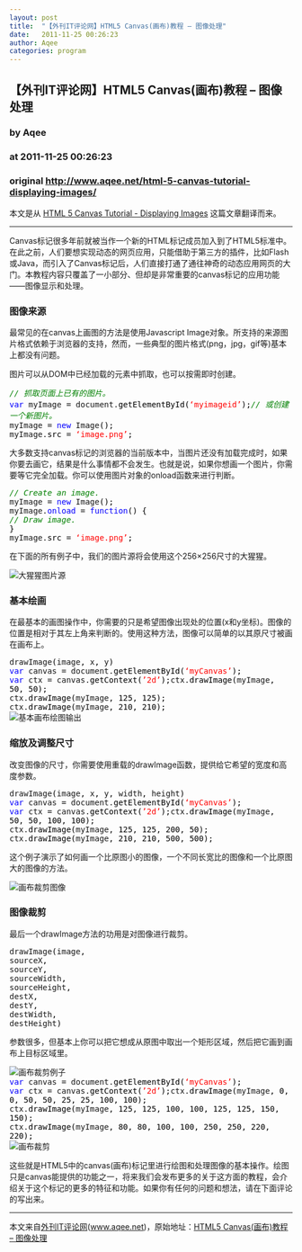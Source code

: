 ```yaml
---
layout: post
title:  "【外刊IT评论网】HTML5 Canvas(画布)教程 – 图像处理"
date:   2011-11-25 00:26:23
author: Aqee
categories: program
---
```


## 【外刊IT评论网】HTML5 Canvas(画布)教程 – 图像处理
### by Aqee
### at 2011-11-25 00:26:23
### original <http://www.aqee.net/html-5-canvas-tutorial-displaying-images/>

本文是从 <a href="http://www.switchonthecode.com/tutorials/html-5-canvas-tutorial-displaying-images">HTML 5 Canvas Tutorial - Displaying Images</a> 这篇文章翻译而来。 <hr><p>Canvas标记很多年前就被当作一个新的HTML标记成员加入到了HTML5标准中。在此之前，人们要想实现动态的网页应用，只能借助于第三方的插件，比如Flash或Java，而引入了Canvas标记后，人们直接打通了通往神奇的动态应用网页的大门。本教程内容只覆盖了一小部分、但却是非常重要的canvas标记的应用功能——图像显示和处理。</p>
<p><span></span></p>
<h3>图像来源</h3>
<p>最常见的在canvas上画图的方法是使用Javascript Image对象。所支持的来源图片格式依赖于浏览器的支持，然而，一些典型的图片格式(png，jpg，gif等)基本上都没有问题。</p>
<p>图片可以从DOM中已经加载的元素中抓取，也可以按需即时创建。</p>

<div>
<div style="font-family:monospace"><span style="color:#008000;font-style:italic">// 抓取页面上已有的图片。</span><br>
<span style="color:#0600ff">var</span> myImage <span style="color:#000000">=</span> document.<span style="color:#000000">getElementById</span><span style="color:#000000">(</span><span style="color:#ff0000">‘myimageid’</span><span style="color:#000000">)</span><span style="color:#000000">;</span><span style="color:#008000;font-style:italic">// 或创建一个新图片。</span><br>
myImage <span style="color:#000000">=</span> <span style="color:#0600ff">new</span> Image<span style="color:#000000">(</span><span style="color:#000000">)</span><span style="color:#000000">;</span><br>
myImage.<span style="color:#000000">src</span> <span style="color:#000000">=</span> <span style="color:#ff0000">‘image.png’</span><span style="color:#000000">;</span></div>
</div>
<p>大多数支持canvas标记的浏览器的当前版本中，当图片还没有加载完成时，如果你要去画它，结果是什么事情都不会发生。也就是说，如果你想画一个图片，你需要等它完全加载。你可以使用图片对象的onload函数来进行判断。</p>
<div>
<div style="font-family:monospace"><span style="color:#008000;font-style:italic">// Create an image.</span><br>
myImage <span style="color:#000000">=</span> <span style="color:#0600ff">new</span> Image<span style="color:#000000">(</span><span style="color:#000000">)</span><span style="color:#000000">;</span><br>
myImage.<span style="color:#0600ff">onload</span> <span style="color:#000000">=</span> <span style="color:#0600ff">function</span><span style="color:#000000">(</span><span style="color:#000000">)</span> <span style="color:#000000">{</span><br>
<span style="color:#008000;font-style:italic">// Draw image.</span><br>
<span style="color:#000000">}</span><br>
myImage.<span style="color:#000000">src</span> <span style="color:#000000">=</span> <span style="color:#ff0000">‘image.png’</span><span style="color:#000000">;</span></div>
</div>
<p>在下面的所有例子中，我们的图片源将会使用这个256×256尺寸的大猩猩。</p>
<div>
<div><img src="http://www.aqee.net/wordpress/wp-content/uploads/2011/11/image.png" alt="大猩猩图片源"></div>
</div>
<h3>基本绘画</h3>
<p>在最基本的画图操作中，你需要的只是希望图像出现处的位置(x和y坐标)。图像的位置是相对于其左上角来判断的。使用这种方法，图像可以简单的以其原尺寸被画在画布上。</p>
<div>
<div style="font-family:monospace">drawImage<span style="color:#000000">(</span>image<span style="color:#000000">,</span> x<span style="color:#000000">,</span> y<span style="color:#000000">)</span></div>
</div>
<div>
<div style="font-family:monospace"><span style="color:#0600ff">var</span> canvas <span style="color:#000000">=</span> document.<span style="color:#000000">getElementById</span><span style="color:#000000">(</span><span style="color:#ff0000">‘myCanvas’</span><span style="color:#000000">)</span><span style="color:#000000">;</span><br>
<span style="color:#0600ff">var</span> ctx <span style="color:#000000">=</span> canvas.<span style="color:#000000">getContext</span><span style="color:#000000">(</span><span style="color:#ff0000">’2d’</span><span style="color:#000000">)</span><span style="color:#000000">;</span>ctx.<span style="color:#000000">drawImage</span><span style="color:#000000">(</span>myImage<span style="color:#000000">,</span> <span style="color:#000000">50</span><span style="color:#000000">,</span> <span style="color:#000000">50</span><span style="color:#000000">)</span><span style="color:#000000">;</span><br>
ctx.<span style="color:#000000">drawImage</span><span style="color:#000000">(</span>myImage<span style="color:#000000">,</span> <span style="color:#000000">125</span><span style="color:#000000">,</span> <span style="color:#000000">125</span><span style="color:#000000">)</span><span style="color:#000000">;</span><br>
ctx.<span style="color:#000000">drawImage</span><span style="color:#000000">(</span>myImage<span style="color:#000000">,</span> <span style="color:#000000">210</span><span style="color:#000000">,</span> <span style="color:#000000">210</span><span style="color:#000000">)</span><span style="color:#000000">;</span></div>
</div>
<div>
<div><img src="http://www.aqee.net/wordpress/wp-content/uploads/2011/11/basic.png" alt="基本画布绘图输出"></div>
</div>
<h3>缩放及调整尺寸</h3>
<p>改变图像的尺寸，你需要使用重载的drawImage函数，提供给它希望的宽度和高度参数。</p>
<div>
<div style="font-family:monospace">drawImage<span style="color:#000000">(</span>image<span style="color:#000000">,</span> x<span style="color:#000000">,</span> y<span style="color:#000000">,</span> width<span style="color:#000000">,</span> height<span style="color:#000000">)</span></div>
</div>
<div>
<div style="font-family:monospace"><span style="color:#0600ff">var</span> canvas <span style="color:#000000">=</span> document.<span style="color:#000000">getElementById</span><span style="color:#000000">(</span><span style="color:#ff0000">‘myCanvas’</span><span style="color:#000000">)</span><span style="color:#000000">;</span><br>
<span style="color:#0600ff">var</span> ctx <span style="color:#000000">=</span> canvas.<span style="color:#000000">getContext</span><span style="color:#000000">(</span><span style="color:#ff0000">’2d’</span><span style="color:#000000">)</span><span style="color:#000000">;</span>ctx.<span style="color:#000000">drawImage</span><span style="color:#000000">(</span>myImage<span style="color:#000000">,</span> <span style="color:#000000">50</span><span style="color:#000000">,</span> <span style="color:#000000">50</span><span style="color:#000000">,</span> <span style="color:#000000">100</span><span style="color:#000000">,</span> <span style="color:#000000">100</span><span style="color:#000000">)</span><span style="color:#000000">;</span><br>
ctx.<span style="color:#000000">drawImage</span><span style="color:#000000">(</span>myImage<span style="color:#000000">,</span> <span style="color:#000000">125</span><span style="color:#000000">,</span> <span style="color:#000000">125</span><span style="color:#000000">,</span> <span style="color:#000000">200</span><span style="color:#000000">,</span> <span style="color:#000000">50</span><span style="color:#000000">)</span><span style="color:#000000">;</span><br>
ctx.<span style="color:#000000">drawImage</span><span style="color:#000000">(</span>myImage<span style="color:#000000">,</span> <span style="color:#000000">210</span><span style="color:#000000">,</span> <span style="color:#000000">210</span><span style="color:#000000">,</span> <span style="color:#000000">500</span><span style="color:#000000">,</span> <span style="color:#000000">500</span><span style="color:#000000">)</span><span style="color:#000000">;</span></div>
</div>
<p>这个例子演示了如何画一个比原图小的图像，一个不同长宽比的图像和一个比原图大的图像的方法。</p>
<div>
<div><img src="http://www.aqee.net/wordpress/wp-content/uploads/2011/11/scale.png" alt="画布裁剪图像"></div>
</div>
<h3>图像裁剪</h3>
<p>最后一个drawImage方法的功用是对图像进行裁剪。</p>
<div>
<div style="font-family:monospace">drawImage<span style="color:#000000">(</span>image<span style="color:#000000">,</span><br>
sourceX<span style="color:#000000">,</span><br>
sourceY<span style="color:#000000">,</span><br>
sourceWidth<span style="color:#000000">,</span><br>
sourceHeight<span style="color:#000000">,</span><br>
destX<span style="color:#000000">,</span><br>
destY<span style="color:#000000">,</span><br>
destWidth<span style="color:#000000">,</span><br>
destHeight<span style="color:#000000">)</span></div>
</div>
<p>参数很多，但基本上你可以把它想成从原图中取出一个矩形区域，然后把它画到画布上目标区域里。</p>
<div>
<div><img src="http://www.aqee.net/wordpress/wp-content/uploads/2011/11/slice.png" alt="画布裁剪例子"></div>
</div>
<div>
<div style="font-family:monospace"><span style="color:#0600ff">var</span> canvas <span style="color:#000000">=</span> document.<span style="color:#000000">getElementById</span><span style="color:#000000">(</span><span style="color:#ff0000">‘myCanvas’</span><span style="color:#000000">)</span><span style="color:#000000">;</span><br>
<span style="color:#0600ff">var</span> ctx <span style="color:#000000">=</span> canvas.<span style="color:#000000">getContext</span><span style="color:#000000">(</span><span style="color:#ff0000">’2d’</span><span style="color:#000000">)</span><span style="color:#000000">;</span>ctx.<span style="color:#000000">drawImage</span><span style="color:#000000">(</span>myImage<span style="color:#000000">,</span> <span style="color:#000000">0</span><span style="color:#000000">,</span> <span style="color:#000000">0</span><span style="color:#000000">,</span> <span style="color:#000000">50</span><span style="color:#000000">,</span> <span style="color:#000000">50</span><span style="color:#000000">,</span> <span style="color:#000000">25</span><span style="color:#000000">,</span> <span style="color:#000000">25</span><span style="color:#000000">,</span> <span style="color:#000000">100</span><span style="color:#000000">,</span> <span style="color:#000000">100</span><span style="color:#000000">)</span><span style="color:#000000">;</span><br>
ctx.<span style="color:#000000">drawImage</span><span style="color:#000000">(</span>myImage<span style="color:#000000">,</span> <span style="color:#000000">125</span><span style="color:#000000">,</span> <span style="color:#000000">125</span><span style="color:#000000">,</span> <span style="color:#000000">100</span><span style="color:#000000">,</span> <span style="color:#000000">100</span><span style="color:#000000">,</span> <span style="color:#000000">125</span><span style="color:#000000">,</span> <span style="color:#000000">125</span><span style="color:#000000">,</span> <span style="color:#000000">150</span><span style="color:#000000">,</span> <span style="color:#000000">150</span><span style="color:#000000">)</span><span style="color:#000000">;</span><br>
ctx.<span style="color:#000000">drawImage</span><span style="color:#000000">(</span>myImage<span style="color:#000000">,</span> <span style="color:#000000">80</span><span style="color:#000000">,</span> <span style="color:#000000">80</span><span style="color:#000000">,</span> <span style="color:#000000">100</span><span style="color:#000000">,</span> <span style="color:#000000">100</span><span style="color:#000000">,</span> <span style="color:#000000">250</span><span style="color:#000000">,</span> <span style="color:#000000">250</span><span style="color:#000000">,</span> <span style="color:#000000">220</span><span style="color:#000000">,</span> <span style="color:#000000">220</span><span style="color:#000000">)</span><span style="color:#000000">;</span></div>
</div>
<div>
<div><img src="http://www.aqee.net/wordpress/wp-content/uploads/2011/11/slices.png" alt="画布裁剪"></div>
</div>
<p>这些就是HTML5中的canvas(画布)标记里进行绘图和处理图像的基本操作。绘图只是canvas能提供的功能之一，将来我们会发布更多的关于这方面的教程，会介绍关于这个标记的更多的特征和功能。如果你有任何的问题和想法，请在下面评论的写出来。</p>
<hr>本文来自<a href="http://www.aqee.net">外刊IT评论网</a>(<a href="http://www.aqee.net">www.aqee.net</a>)，原始地址：<a href="http://www.aqee.net/html-5-canvas-tutorial-displaying-images/" rel="bookmark">HTML5 Canvas(画布)教程 – 图像处理</a><br><img src="http://www1.feedsky.com/t1/584476474/aqee-net/feedsky/s.gif?r=http://www.aqee.net/html-5-canvas-tutorial-displaying-images/" border="0" height="0" width="0">